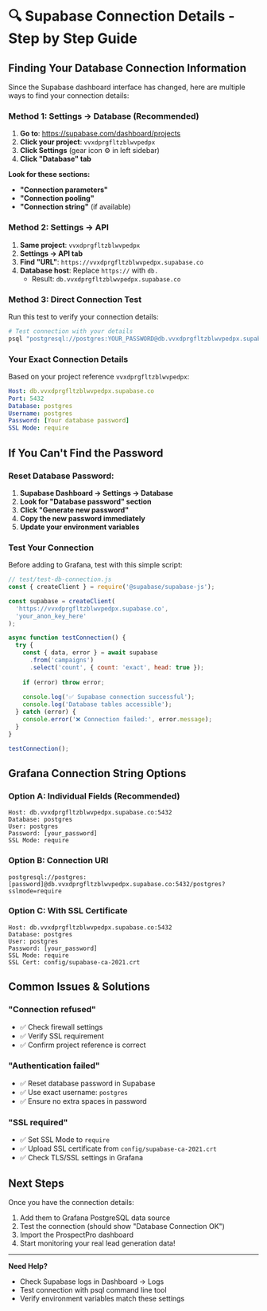 # 🔍 Supabase Connection Details - Step by Step Guide

## Finding Your Database Connection Information

Since the Supabase dashboard interface has changed, here are multiple ways to find your connection details:

### Method 1: Settings → Database (Recommended)

1. **Go to**: https://supabase.com/dashboard/projects
2. **Click your project**: `vvxdprgfltzblwvpedpx`
3. **Click Settings** (gear icon ⚙️ in left sidebar)
4. **Click "Database" tab**

**Look for these sections:**
- **"Connection parameters"** 
- **"Connection pooling"**
- **"Connection string"** (if available)

### Method 2: Settings → API

1. **Same project**: `vvxdprgfltzblwvpedpx`
2. **Settings → API tab**
3. **Find "URL"**: `https://vvxdprgfltzblwvpedpx.supabase.co`
4. **Database host**: Replace `https://` with `db.`
   - Result: `db.vvxdprgfltzblwvpedpx.supabase.co`

### Method 3: Direct Connection Test

Run this test to verify your connection details:

```bash
# Test connection with your details
psql "postgresql://postgres:YOUR_PASSWORD@db.vvxdprgfltzblwvpedpx.supabase.co:5432/postgres?sslmode=require"
```

### Your Exact Connection Details

Based on your project reference `vvxdprgfltzblwvpedpx`:

```yaml
Host: db.vvxdprgfltzblwvpedpx.supabase.co
Port: 5432
Database: postgres
Username: postgres
Password: [Your database password]
SSL Mode: require
```

## If You Can't Find the Password

### Reset Database Password:

1. **Supabase Dashboard → Settings → Database**
2. **Look for "Database password" section**
3. **Click "Generate new password"**
4. **Copy the new password immediately**
5. **Update your environment variables**

### Test Your Connection

Before adding to Grafana, test with this simple script:

```javascript
// test/test-db-connection.js
const { createClient } = require('@supabase/supabase-js');

const supabase = createClient(
  'https://vvxdprgfltzblwvpedpx.supabase.co',
  'your_anon_key_here'
);

async function testConnection() {
  try {
    const { data, error } = await supabase
      .from('campaigns')
      .select('count', { count: 'exact', head: true });
    
    if (error) throw error;
    
    console.log('✅ Supabase connection successful');
    console.log('Database tables accessible');
  } catch (error) {
    console.error('❌ Connection failed:', error.message);
  }
}

testConnection();
```

## Grafana Connection String Options

### Option A: Individual Fields (Recommended)
```
Host: db.vvxdprgfltzblwvpedpx.supabase.co:5432
Database: postgres
User: postgres
Password: [your_password]
SSL Mode: require
```

### Option B: Connection URI
```
postgresql://postgres:[password]@db.vvxdprgfltzblwvpedpx.supabase.co:5432/postgres?sslmode=require
```

### Option C: With SSL Certificate
```
Host: db.vvxdprgfltzblwvpedpx.supabase.co:5432
Database: postgres
User: postgres
Password: [your_password]
SSL Mode: require
SSL Cert: config/supabase-ca-2021.crt
```

## Common Issues & Solutions

### "Connection refused"
- ✅ Check firewall settings
- ✅ Verify SSL requirement
- ✅ Confirm project reference is correct

### "Authentication failed"
- ✅ Reset database password in Supabase
- ✅ Use exact username: `postgres`
- ✅ Ensure no extra spaces in password

### "SSL required"
- ✅ Set SSL Mode to `require`
- ✅ Upload SSL certificate from `config/supabase-ca-2021.crt`
- ✅ Check TLS/SSL settings in Grafana

## Next Steps

Once you have the connection details:
1. Add them to Grafana PostgreSQL data source
2. Test the connection (should show "Database Connection OK")
3. Import the ProspectPro dashboard
4. Start monitoring your real lead generation data!

---

**Need Help?** 
- Check Supabase logs in Dashboard → Logs
- Test connection with psql command line tool
- Verify environment variables match these settings